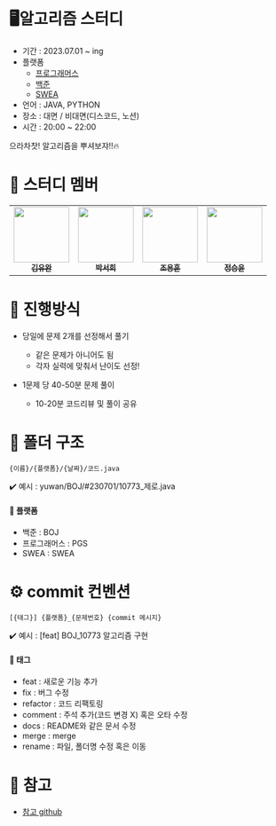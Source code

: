 # 🖥️알고리즘 스터디
- 기간 : 2023.07.01 ~ ing
- 플랫폼
    - [프로그래머스]([https://github.com/TheCopiens/algorithm-study](https://school.programmers.co.kr/learn/challenges?order=acceptance_asc&levels=0))  
    - [백준]([https://www.acmicpc.net/)
    - [SWEA](https://swexpertacademy.com/main/main.do)  
- 언어 : JAVA, PYTHON
- 장소 : 대면 / 비대면(디스코드, 노션)
- 시간 : 20:00 ~ 22:00

으라차찻! 알고리즘을 뿌셔보쟈!!🔥

# 🤝 스터디 멤버
<table>
  <tbody>
    <tr>
      <td align="center"><a href="https://github.com/yu108kim"><img src="https://avatars.githubusercontent.com/u/97078702?v=4" width="100px;" alt=""/><br /><sub><b> 김유완 </b></sub></a><br /></td>
      <td align="center"><a href="https://github.com/seohee99"><img src="https://avatars.githubusercontent.com/u/53520867?v=4" width="100px;" alt=""/><br /><sub><b> 박서희 </b></sub></a><br /></td>
      <td align="center"><a href="https://github.com/sjsin0905"><img src="https://avatars.githubusercontent.com/u/97722177?v=4" width="100px;" alt=""/><br /><sub><b> 조용훈</b></sub></a><br /></td>
      <td align="center"><a href="https://github.com/syoon6682"><img src="https://avatars.githubusercontent.com/u/97649344?v=4" width="100px;" alt=""/><br /><sub><b> 정승윤 </b></sub></a><br /></td>
    </tr>
  </tbody>
</table>

# 📜 진행방식
- 당일에 문제 2개를 선정해서 풀기
  - 같은 문제가 아니어도 됨
  - 각자 실력에 맞춰서 난이도 선정!

- 1문제 당 40-50분 문제 풀이 
  - 10-20분 코드리뷰 및 풀이 공유

# 📁 폴더 구조
```
{이름}/{플랫폼}/{날짜}/코드.java
```
✔️ 예시 : yuwan/BOJ/#230701/10773_제로.java

#### 🚨  플랫폼 
- 백준 : BOJ 
- 프로그래머스 : PGS 
- SWEA : SWEA 

# ⚙️ commit 컨벤션
``` 
[{태그}] {플랫폼}_{문제번호} {commit 메시지}
```
✔️ 예시 : [feat] BOJ_10773 알고리즘 구현

#### 🚨 태그
- feat : 새로운 기능 추가
- fix : 버그 수정
- refactor : 코드 리팩토링
- comment : 주석 추가(코드 변경 X) 혹은 오타 수정
- docs : README와 같은 문서 수정
- merge : merge
- rename : 파일, 폴더명 수정 혹은 이동

# 👀 참고
- [참고 github](https://github.com/TheCopiens/algorithm-study)  
